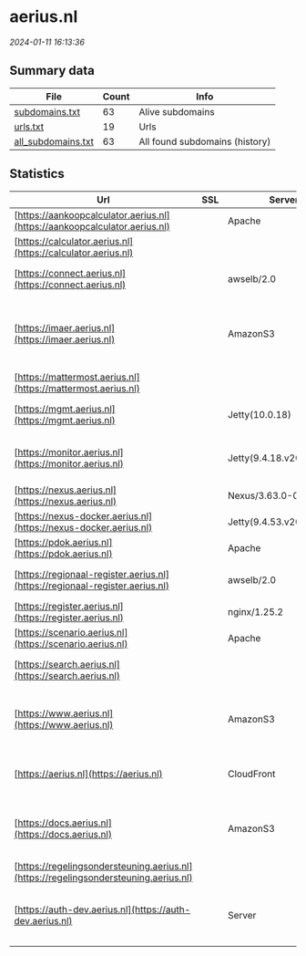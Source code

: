 # aerius.nl
*2024-01-11 16:13:36*
## Summary data
| File       | Count | Info |
|------------|-------|------|
|[subdomains.txt](/data/aerius.nl/subdomains.txt)|63|Alive subdomains|
|[urls.txt](/data/aerius.nl/urls.txt)|19|Urls|
|[all_subdomains.txt](/data/aerius.nl/all_subdomains.txt)|63|All found subdomains (history)|
## Statistics
| Url | SSL | Server | Cookie | HSTS | CSP | XFO | XXP | RP | Tech |Title |
|------------|-------|------|------|------|------|------|------|------|------|------|
|[https://aankoopcalculator.aerius.nl](https://aankoopcalculator.aerius.nl)| |Apache| |:white_check_mark: | | | | :white_check_mark: |Apache HTTP Server HSTS||
|[https://calculator.aerius.nl](https://calculator.aerius.nl)| ||:warning: |:white_check_mark: |:warning: | :white_check_mark: | | :white_check_mark: |HSTS Java|AERIUS® Calculat...|
|[https://connect.aerius.nl](https://connect.aerius.nl)| |awselb/2.0| | | | | | :white_check_mark: |Amazon ELB Amazon Web Services||
|[https://imaer.aerius.nl](https://imaer.aerius.nl)| |AmazonS3| | | | | | :white_check_mark: |Amazon CloudFront Amazon S3 Amazon Web Services HTTP/3||
|[https://mattermost.aerius.nl](https://mattermost.aerius.nl)| || | | :white_check_mark:| :white_check_mark: | | :white_check_mark: ||Mattermost|
|[https://mgmt.aerius.nl](https://mgmt.aerius.nl)| |Jetty(10.0.18)|:white_check_mark: | | | | | :white_check_mark: |Java Jenkins:2.426.2 Jetty:10.0.18||
|[https://monitor.aerius.nl](https://monitor.aerius.nl)| |Jetty(9.4.18.v20190429)| | | | | | :white_check_mark: |Java Jekyll:4.0.0 Jetty:9.4.18 Ruby|Over AERIUS Moni...|
|[https://nexus.aerius.nl](https://nexus.aerius.nl)| |Nexus/3.63.0-01 (OSS)| | | | :white_check_mark: | :white_check_mark: | :white_check_mark: ||Sonatype Nexus R...|
|[https://nexus-docker.aerius.nl](https://nexus-docker.aerius.nl)| |Jetty(9.4.53.v20231009)| | | | | | :white_check_mark: |Java Jetty:9.4.53|Error 400 Not a...|
|[https://pdok.aerius.nl](https://pdok.aerius.nl)| |Apache| |:white_check_mark: | | | | :white_check_mark: |Apache HTTP Server HSTS|403 Forbidden|
|[https://regionaal-register.aerius.nl](https://regionaal-register.aerius.nl)| |awselb/2.0| | | | | | :white_check_mark: |Amazon ELB Amazon Web Services||
|[https://register.aerius.nl](https://register.aerius.nl)| |nginx/1.25.2| | | | | | :white_check_mark: |Nginx:1.25.2||
|[https://scenario.aerius.nl](https://scenario.aerius.nl)| |Apache| |:white_check_mark: | | | | :white_check_mark: |Apache HTTP Server HSTS||
|[https://search.aerius.nl](https://search.aerius.nl)| || | | | | | :white_check_mark: ||AERIUS Search Re...|
|[https://www.aerius.nl](https://www.aerius.nl)| |AmazonS3| | | | | | :white_check_mark: |Amazon CloudFront Amazon S3 Amazon Web Services Vue.js|AERIUS | Rekenin...|
|[https://aerius.nl](https://aerius.nl)| |CloudFront| | | | | | :white_check_mark: |Amazon CloudFront Amazon Web Services||
|[https://docs.aerius.nl](https://docs.aerius.nl)| |AmazonS3| | | | | | :white_check_mark: |Amazon CloudFront Amazon S3 Amazon Web Services||
|[https://regelingsondersteuning.aerius.nl](https://regelingsondersteuning.aerius.nl)| ||:warning: |:white_check_mark: |:warning: | :white_check_mark: | | :white_check_mark: |HSTS Java|AERIUS® Check|
|[https://auth-dev.aerius.nl](https://auth-dev.aerius.nl)| |Server|:white_check_mark: |:white_check_mark: | | :white_check_mark: | :white_check_mark: | :white_check_mark: |Amazon CloudFront Amazon Web Services Bootstrap HSTS|Signin|